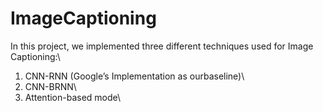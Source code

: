 # ImageCaptioning

In this project, we implemented three different techniques used for Image Captioning:\
1.  CNN-RNN (Google’s Implementation as ourbaseline)\
2.  CNN-BRNN\
3.  Attention-based mode\

